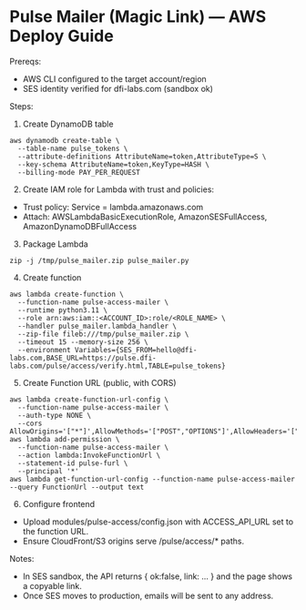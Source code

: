 # Pulse Mailer (Magic Link) — AWS Deploy Guide

Prereqs:
- AWS CLI configured to the target account/region
- SES identity verified for dfi-labs.com (sandbox ok)

Steps:
1) Create DynamoDB table
```
aws dynamodb create-table \
  --table-name pulse_tokens \
  --attribute-definitions AttributeName=token,AttributeType=S \
  --key-schema AttributeName=token,KeyType=HASH \
  --billing-mode PAY_PER_REQUEST
```

2) Create IAM role for Lambda with trust and policies:
- Trust policy: Service = lambda.amazonaws.com
- Attach: AWSLambdaBasicExecutionRole, AmazonSESFullAccess, AmazonDynamoDBFullAccess

3) Package Lambda
```
zip -j /tmp/pulse_mailer.zip pulse_mailer.py
```

4) Create function
```
aws lambda create-function \
  --function-name pulse-access-mailer \
  --runtime python3.11 \
  --role arn:aws:iam::<ACCOUNT_ID>:role/<ROLE_NAME> \
  --handler pulse_mailer.lambda_handler \
  --zip-file fileb:///tmp/pulse_mailer.zip \
  --timeout 15 --memory-size 256 \
  --environment Variables={SES_FROM=hello@dfi-labs.com,BASE_URL=https://pulse.dfi-labs.com/pulse/access/verify.html,TABLE=pulse_tokens}
```

5) Create Function URL (public, with CORS)
```
aws lambda create-function-url-config \
  --function-name pulse-access-mailer \
  --auth-type NONE \
  --cors AllowOrigins='["*"]',AllowMethods='["POST","OPTIONS"]',AllowHeaders='["*"]',MaxAge=86400
aws lambda add-permission \
  --function-name pulse-access-mailer \
  --action lambda:InvokeFunctionUrl \
  --statement-id pulse-furl \
  --principal '*'
aws lambda get-function-url-config --function-name pulse-access-mailer --query FunctionUrl --output text
```

6) Configure frontend
- Upload modules/pulse-access/config.json with ACCESS_API_URL set to the function URL.
- Ensure CloudFront/S3 origins serve /pulse/access/* paths.

Notes:
- In SES sandbox, the API returns { ok:false, link: ... } and the page shows a copyable link.
- Once SES moves to production, emails will be sent to any address.



